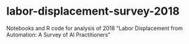 # labor-displacement-survey-2018
Notebooks and R code for analysis of 2018 "Labor Displacement from Automation: A Survey of AI Practitioners"
